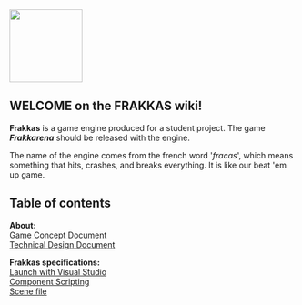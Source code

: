 <img src="https://github.com/user-attachments/assets/89296460-affd-4f20-b49c-2d6aa3452adb" width="128">


## WELCOME on the **FRAKKAS** wiki!  

**Frakkas** is a game engine produced for a student project. The game **_Frakkarena_** should be released with the engine.

The name of the engine comes from the french word '_fracas_', which means something that hits, crashes, and breaks everything. It is like our beat 'em up game.

## Table of contents  

**About:**     
[Game Concept Document](Game_Concept_Document.md)  
[Technical Design Document](Technical_Design_Document.md)  

**Frakkas specifications:**  
[Launch with Visual Studio](Launch_With_Visual_Studio.md)  
[Component Scripting](Component_Scripting.md)  
[Scene file](Scene_File.md)  
